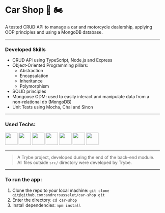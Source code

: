 <!-- Olá, Tryber!
Esse é apenas um arquivo inicial para o README do seu projeto.
É essencial que você preencha esse documento por conta própria, ok?
Não deixe de usar nossas dicas de escrita de README de projetos, e deixe sua criatividade brilhar!
:warning: IMPORTANTE: você precisa deixar nítido:
- quais arquivos/pastas foram desenvolvidos por você; 
- quais arquivos/pastas foram desenvolvidos por outra pessoa estudante;
- quais arquivos/pastas foram desenvolvidos pela Trybe.
-->

# Car Shop :car: :motorcycle:

A tested CRUD API to manage a car and motorcycle dealership, applying OOP principles and using a MongoDB database.

---

### Developed Skills

* CRUD API using TypeScript, Node.js and Express 
* Object-Oriented Programming pillars: 
  * Abstraction
  * Encapsulation
  * Inheritance
  * Polymorphism
* SOLID principles
* Mongoose ODM: used to easily interact and manipulate data from a non-relational db (MongoDB)
* Unit Tests using Mocha, Chai and Sinon

---

### Used Techs:
<span>
  <img src="https://cdn.jsdelivr.net/gh/devicons/devicon/icons/docker/docker-original.svg" style="height: 40px; width: 40px;" />
  <img src="https://cdn.jsdelivr.net/gh/devicons/devicon/icons/typescript/typescript-original.svg" style="height: 40px; width: 40px;" />
  <img src="https://cdn.jsdelivr.net/gh/devicons/devicon/icons/nodejs/nodejs-original.svg" style="height: 40px; width: 40px;" />
  <img src="https://cdn.jsdelivr.net/gh/devicons/devicon/icons/express/express-original.svg" style="height: 40px; width: 40px;" />
  <img src="https://cdn.jsdelivr.net/gh/devicons/devicon/icons/mongodb/mongodb-original.svg" style="height: 40px; width: 40px;" />
  <img src="https://cdn.jsdelivr.net/gh/devicons/devicon/icons/mocha/mocha-plain.svg" style="height: 40px; width: 40px;" />
  <img src="https://raw.githubusercontent.com/gist/keithamus/3d8cfbaeddf8bdf5f7cd94a3bdae0934/raw/63ca295f3aa7e1b94b598d84dfe0330383497a8c/Chai%20Logo%20(C).svg" style="height: 40px; width: 40px;" />
</span>

---

> A Trybe project, developed during the end of the back-end module. All files outside `src/` directory were developed by Trybe.

---

### To run the app:

1. Clone the repo to your local machine: `git clone git@github.com:andrerousselet/car-shop.git`
2. Enter the directory: `cd car-shop`
3. Install dependencies: `npm install`
